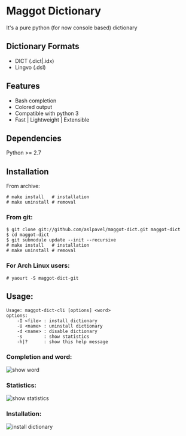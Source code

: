 Maggot Dictionary
=================
It's a pure python (for now console based) dictionary

## Dictionary Formats
* DICT   (.dict|.idx)
* Lingvo (.dsl)


## Features
* Bash completion
* Colored output
* Compatible with python 3
* Fast | Lightweight | Extensible


## Dependencies
Python >= 2.7


## Installation
From archive:
```
# make install   # installation
# make uninstall # removal
```

### From git:
```
$ git clone git://github.com/aslpavel/maggot-dict.git maggot-dict
$ cd maggot-dict
$ git submodule update --init --recursive
# make install   # installation
# make uninstall # removal
```

### For Arch Linux users:
```
# yaourt -S maggot-dict-git
```

Usage:
-----
```
Usage: maggot-dict-cli [options] <word>
options:
    -I <file> : install dictionary
    -U <name> : uninstall dictionary
    -d <name> : disable dictionary
    -s        : show statistics
    -h|?      : show this help message
```

### Completion and word:

![show word](https://raw.github.com/aslpavel/maggot-dict/master/screenshots/word.png "show word")

### Statistics:

![show statistics](https://raw.github.com/aslpavel/maggot-dict/master/screenshots/stat.png "show statistics")

### Installation:

![install dictionary](https://raw.github.com/aslpavel/maggot-dict/master/screenshots/install.png "install dictionary")

